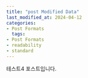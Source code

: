 ```yaml
---
title: "post Modified Data"
last_modified_at: 2024-04-12
categories: 
- Post Formats
  tags:
- Post Formats
- readability
- standard
---
```


테스트4 포스트입니다.